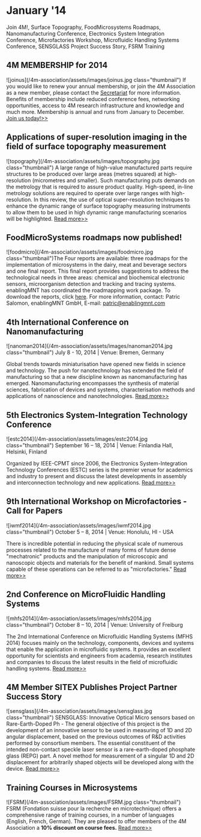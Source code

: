# January '14

Join 4M!, Surface Topography, FoodMicrosystems Roadmaps, Nanomanufacturing Conference, Electronics System Integration Conference, Microfactories Workshop, Microfluidic Handling Systems Conference, SENSGLASS Project Success Story, FSRM Training
<!--break-->
## 4M MEMBERSHIP for 2014

![joinus](/4m-association/assets/images/joinus.jpg class="thumbnail")
If you would like to renew your annual membership, or join the 4M Association as a new member, please contact the [Secretariat](mailto:natalie.withenshaw@ctechinnovation.com) for more information. Benefits of membership include reduced conference fees, networking opportunities, access to 4M research infrastructure and knowledge and much more. Membership is annual and runs from January to December. [Join us today!>>](/4m-association/join4m)

## Applications of super-resolution imaging in the field of surface topography measurement

![topography](/4m-association/assets/images/topography.jpg class="thumbnail")
A large range of high-value manufactured parts require structures to be produced over large areas (metres squared) at high-resolution (micrometres and smaller). Such manufacturing puts demands on the metrology that is required to assure product quality. High-speed, in-line metrology solutions are required to operate over large ranges with high-resolution. In this review, the use of optical super-resolution techniques to enhance the dynamic range of surface topography measuring instruments to allow them to be used in high dynamic range manufacturing scenarios will be highlighted. [Read more>>](http://iopscience.iop.org/2051-672X/2/2/023001/)

## FoodMicroSystems roadmaps now published!

![foodmicro](/4m-association/assets/images/foodmicro.jpg class="thumbnail")The Four reports are available: three roadmaps for the implementation of microsystems in the dairy, meat and beverage sectors and one final report. This final report provides suggestions to address the technological needs in three areas: chemical and biochemical electronic sensors, microorganism detection and tracking and tracing systems. enablingMNT has coordinated the roadmapping work package. To download the reports, click [here](http://www.foodmicrosystems.eu/?page_id=1159). For more information, contact: Patric Salomon, enablingMNT GmbH, E-mail: [patric@enablingmnt.com](mailto:patric@enablingmnt.com)

## 4th International Conference on Nanomanufacturing

![nanoman2014](/4m-association/assets/images/nanoman2014.jpg class="thumbnail")
July 8 - 10, 2014 | Venue: Bremen, Germany

Global trends towards miniaturisation have opened new fields in science and technology. The push for nanotechnology has extended the field of manufacturing so that a new discipline known as nanomanufacturing has emerged. Nanomanufacturing encompasses the synthesis of material sciences, fabrication of devices and systems, characterisation
methods and applications of nanoscience and nanotechnologies. [Read more>>](http://www.nanoman2014.net)

## 5th Electronics System-Integration Technology Conference

![estc2014](/4m-association/assets/images/estc2014.jpg class="thumbnail")
September 16 – 18, 2014 | Venue: Finlandia Hall, Helsinki, Finland

Organized by IEEE-CPMT since 2006, the Electronics System-Integration Technology Conferences (ESTC) series is the premier venue for academics and industry to present and discuss the latest developments in assembly and interconnection technology and new applications. [Read more>>](http://www.estc2014.eu/home/estc-2014/about-estc/)

## 9th International Workshop on Microfactories - Call for Papers

![iwmf2014](/4m-association/assets/images/iwmf2014.jpg class="thumbnail")
October 5 – 8, 2014 | Venue: Honolulu, HI - USA

There is incredible potential in reducing the physical scale of numerous processes related to the manufacture of many forms of future dense "mechatronic" products and the manipulation of microscopic and nanoscopic objects and materials for the benefit of mankind. Small systems capable of these operations can be referred to as "microfactories." [Read more>>](http://iwmf2014.northwestern.edu/)

## 2nd Conference on MicroFluidic Handling Systems

![mhfs2014](/4m-association/assets/images/mhfs2014.jpg class="thumbnail")
October 8 – 10, 2014 | Venue: University of Freiburg 

The 2nd International Conference on Microfluidic Handling Systems (MFHS 2014) focuses mainly on the technology, components, devices and systems that enable the application in microfluidic systems. It provides an excellent opportunity for scientists and engineers from academia, research institutes and companies to discuss the latest results in the field of microfluidic handling systems. [Read more>>](http://www.mfhs2014.uni-freiburg.de/)

## 4M Member SITEX Publishes Project Partner Success Story

![sensglass](/4m-association/assets/images/sensglass.jpg class="thumbnail")
SENSGLASS: Innovative Optical Micro sensors based on Rare-Earth-Doped Ph -  The general objective of this project is the development of an innovative sensor to be used in measuring of 1D and 2D angular displacement, based on the previous outcomes of R&D activities performed by consortium members. The essential constituent of the intended non-contact speckle laser sensor is a rare-earth-doped phosphate glass (REPG) part. A novel method for measurement of a singular 1D and 2D displacement for arbitrarily shaped
objects will be developed along with the device. [Read more>>](http://www.mnt-era.net/mnt-era-net-success-stories/SENSGLASS%20%282010%29)

## Training Courses in Microsystems

![FSRM](/4m-association/assets/images/FSRM.jpg class="thumbnail")
FSRM (Fondation suisse pour la recherche en microtechnique) offers a comprehensive range of training courses, in a number of languages (English, French, German). They are pleased to offer members of the 4M Association a **10% discount on course fees.** [Read more>>](/4m-association/content/fsrm-training-courses)